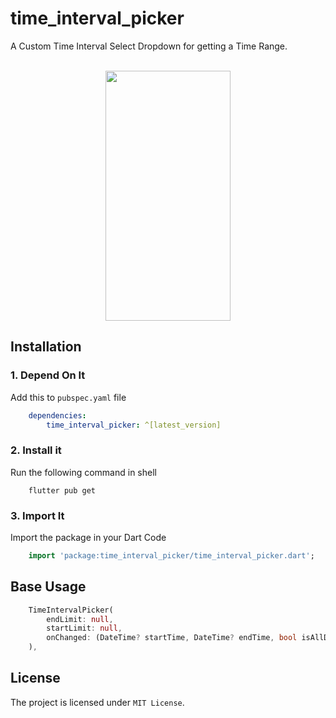 # time_interval_picker

A Custom Time Interval Select Dropdown for getting a Time Range.
<br>
<br>
<p align="center">
    <img src="https://user-images.githubusercontent.com/54813606/150069276-79795b83-b6fd-49bb-92be-5a6737525e2e.gif" width=200 height=400>
</p>

## Installation

<h3> 1. Depend On It </h3>

Add this to `pubspec.yaml` file

```yaml
    dependencies:
        time_interval_picker: ^[latest_version]
```

<h3> 2. Install it </h3>

Run the following command in shell

```shell
    flutter pub get
```

<h3> 3. Import It </h3>

Import the package in your Dart Code

```dart
    import 'package:time_interval_picker/time_interval_picker.dart';    
```

## Base Usage

```dart
    TimeIntervalPicker(
        endLimit: null,
        startLimit: null,
        onChanged: (DateTime? startTime, DateTime? endTime, bool isAllDay) {},
    ),
```

## License
The project is licensed under `MIT License`.